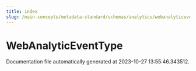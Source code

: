 ```yaml
---
title: index
slug: /main-concepts/metadata-standard/schemas/analytics/webanalyticeventtype
---
```


# WebAnalyticEventType

Documentation file automatically generated at 2023-10-27 13:55:46.343512.
